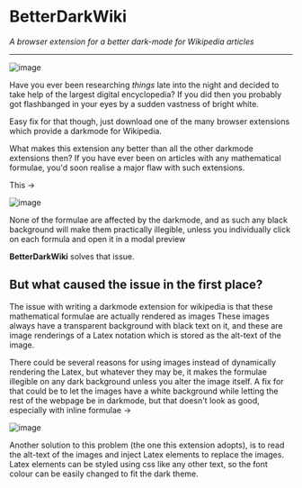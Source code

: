 # BetterDarkWiki
<i> A browser extension for a better dark-mode for Wikipedia articles </i>
<hr>

![image](https://github.com/IceHermit/BetterDarkWiki/assets/116965845/9001dfc7-c5eb-42f0-975c-e2bb4781df49)

Have you ever been researching <i> things </i> late into the night and decided to take help of the largest digital encyclopedia?
If you did then you probably got flashbanged in your eyes by a sudden vastness of bright white.

Easy fix for that though, just download one of the many browser extensions which provide a darkmode for Wikipedia.

What makes this extension any better than all the other darkmode extensions then? If you have ever been on articles with any mathematical formulae, you'd soon realise a major flaw with such extensions.

This ->

![image](https://github.com/IceHermit/BetterDarkWiki/assets/116965845/12b78ff2-9b74-4bfe-9505-3381d0314e68)

None of the formulae are affected by the darkmode, and as such any black background will make them practically illegible,
unless you individually click on each formula and open it in a modal preview

<b>BetterDarkWiki</b> solves that issue.

<h2> But what caused the issue in the first place? </h2>

The issue with writing a darkmode extension for wikipedia is that these mathematical formulae are actually rendered as images
These images always have a transparent background with black text on it, and these are image renderings of a Latex notation
which is stored as the alt-text of the image. 

There could be several reasons for using images instead of dynamically rendering the Latex, but whatever they may be, it makes
the formulae illegible on any dark background unless you alter the image itself. A fix for that could be to let the images have
a white background while letting the rest of the webpage be in darkmode, but that doesn't look as good, especially with inline
formulae ->

![image](https://github.com/IceHermit/BetterDarkWiki/assets/116965845/808d1d6d-3128-4e5a-b0d8-b40e171b3cc1)

Another solution to this problem (the one this extension adopts), is to read the alt-text of the images and inject Latex elements
to replace the images. Latex elements can be styled using css like any other text, so the font colour can be easily changed to fit
the dark theme.
